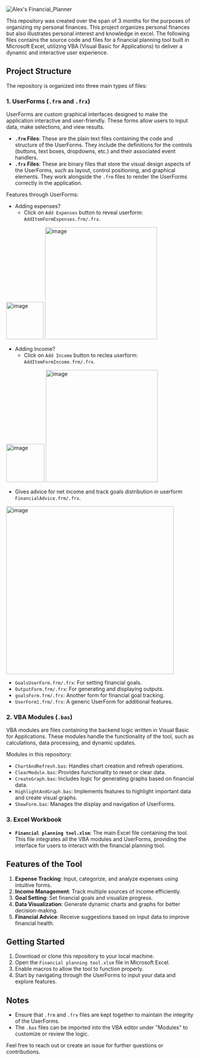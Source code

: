 ![Alex's Financial_Planner](https://github.com/user-attachments/assets/4b67d23b-2125-48bd-9a25-71df600eae7d)




This repository was created over the span of 3 months for the purposes of organizing my personal finances. This project organizes personal finances but also illustrates personal interest and knowledge in excel. The following files contains the source code and files for a financial planning tool built in Microsoft Excel, utilizing VBA (Visual Basic for Applications) to deliver a dynamic and interactive user experience.

## Project Structure

The repository is organized into three main types of files:

### 1. UserForms (`.frm` and `.frx`)
UserForms are custom graphical interfaces designed to make the application interactive and user-friendly. These forms allow users to input data, make selections, and view results.

- **`.frm` Files**: These are the plain text files containing the code and structure of the UserForms. They include the definitions for the controls (buttons, text boxes, dropdowns, etc.) and their associated event handlers.
- **`.frx` Files**: These are binary files that store the visual design aspects of the UserForms, such as layout, control positioning, and graphical elements. They work alongside the `.frm` files to render the UserForms correctly in the application.

Features through UserForms:
+ Adding expenses?
  - Click on `Add Expenses` button to reveal userform: `AddItemFormExpenses.frm/.frx`.
<img width="100" alt="image" src="https://github.com/user-attachments/assets/a9891ebc-7b3b-4106-a733-70ec6da54818" />
<img width="300" alt="image" src="https://github.com/user-attachments/assets/5d4ea8f9-8e68-49b4-9cf6-37e11ab8bba4" />

+ Adding Income? 
  - Click on `Add Income` button to reclea userform: `AddItemFormIncome.frm/.frx`.
<img width="102" alt="image" src="https://github.com/user-attachments/assets/e0e116f2-e2b6-4aec-952a-28e544472f8b" />
<img width="300" alt="image" src="https://github.com/user-attachments/assets/35efc039-5ade-42be-becf-ad29d70cfb12" />
  
- Gives advice for net income and track goals distribution in userform `FinancialAdvice.frm/.frx`.
<img width="449" alt="image" src="https://github.com/user-attachments/assets/000d4424-5fb0-46e5-8f46-81f06e5d3677" />

- `GoalsUserForm.frm/.frx`: For setting financial goals.
- `OutputForm.frm/.frx`: For generating and displaying outputs.
- `goalsForm.frm/.frx`: Another form for financial goal tracking.
- `UserForm1.frm/.frx`: A generic UserForm for additional features.

### 2. VBA Modules (`.bas`)
VBA modules are files containing the backend logic written in Visual Basic for Applications. These modules handle the functionality of the tool, such as calculations, data processing, and dynamic updates.

Modules in this repository:
- `ChartAndRefresh.bas`: Handles chart creation and refresh operations.
- `ClearModule.bas`: Provides functionality to reset or clear data.
- `CreateGraph.bas`: Includes logic for generating graphs based on financial data.
- `HighlightAndGraph.bas`: Implements features to highlight important data and create visual graphs.
- `ShowForm.bas`: Manages the display and navigation of UserForms.

### 3. Excel Workbook
- **`Financial planning tool.xlsm`**: The main Excel file containing the tool. This file integrates all the VBA modules and UserForms, providing the interface for users to interact with the financial planning tool.

## Features of the Tool
1. **Expense Tracking**: Input, categorize, and analyze expenses using intuitive forms.
2. **Income Management**: Track multiple sources of income efficiently.
3. **Goal Setting**: Set financial goals and visualize progress.
4. **Data Visualization**: Generate dynamic charts and graphs for better decision-making.
5. **Financial Advice**: Receive suggestions based on input data to improve financial health.

## Getting Started
1. Download or clone this repository to your local machine.
2. Open the `Financial planning tool.xlsm` file in Microsoft Excel.
3. Enable macros to allow the tool to function properly.
4. Start by navigating through the UserForms to input your data and explore features.

## Notes
- Ensure that `.frm` and `.frx` files are kept together to maintain the integrity of the UserForms.
- The `.bas` files can be imported into the VBA editor under "Modules" to customize or review the logic.

Feel free to reach out or create an issue for further questions or contributions.
